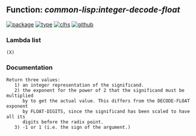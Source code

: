 ## Function: ***common-lisp:integer-decode-float***
[![package](https://img.shields.io/badge/Package-COMMON--LISP-5f9ea0.svg?style=social&colorA=999999)](../) [![type](https://img.shields.io/badge/Type-Function-5f9ea0.svg?style=social&colorA=999999)](../#function) [![clhs](https://img.shields.io/badge/CLHS-INTEGER--DECODE--FLOAT-5f9ea0.svg?style=social&colorA=999999)](http://www.lispworks.com/documentation/HyperSpec/Body/f_dec_fl.htm) [![github](https://img.shields.io/badge/GitHub-View_the_source-5f9ea0.svg?style=social&colorA=999999&logo=github)](https://github.com/sbcl/sbcl/blob/master/src/code/float.lisp/) 
### Lambda list
```
(X)
```
### Documentation
```
Return three values:
   1) an integer representation of the significand.
   2) the exponent for the power of 2 that the significand must be multiplied
      by to get the actual value. This differs from the DECODE-FLOAT exponent
      by FLOAT-DIGITS, since the significand has been scaled to have all its
      digits before the radix point.
   3) -1 or 1 (i.e. the sign of the argument.)
```

